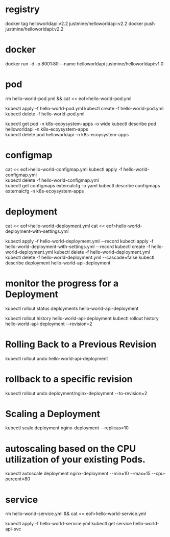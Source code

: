 # registry
docker tag helloworldapi:v2.2 justmine/helloworldapi:v2.2
docker push justmine/helloworldapi:v2.2

# docker
docker run -d -p 8001:80 --name helloworldapi justmine/helloworldapi:v1.0

# pod
rm hello-world-pod.yml && cat << eof>hello-world-pod.yml

kubectl apply -f hello-world-pod.yml
kubectl create -f hello-world-pod.yml
kubectl delete -f hello-world-pod.yml

kubectl get pod -n k8s-ecoysystem-apps -o wide
kubectl describe pod helloworldapi -n k8s-ecoysystem-apps  
kubectl delete pod helloworldapi -n k8s-ecoysystem-apps

# configmap
cat << eof>hello-world-configmap.yml
kubectl apply -f hello-world-configmap.yml  
kubectl delete -f hello-world-configmap.yml  
kubectl get configmaps externalcfg -o yaml
kubectl describe configmaps externalcfg -n k8s-ecoysystem-apps  

# deployment
cat << eof>hello-world-deployment.yml
cat << eof>hello-world-deployment-with-settings.yml

kubectl apply -f hello-world-deployment.yml --record
kubectl apply -f hello-world-deployment-with-settings.yml --record
kubectl create -f hello-world-deployment.yml
kubectl delete -f hello-world-deployment.yml
kubectl delete -f hello-world-deployment.yml --cascade=false 
kubectl describe deployment hello-world-api-deployment
# monitor the progress for a Deployment
kubectl rollout status deployments hello-world-api-deployment

kubectl rollout history hello-world-api-deployment
kubectl rollout history hello-world-api-deployment --revision=2
# Rolling Back to a Previous Revision
kubectl rollout undo hello-world-api-deployment
# rollback to a specific revision
kubectl rollout undo deployment/nginx-deployment --to-revision=2
# Scaling a Deployment
kubectl scale deployment nginx-deployment --replicas=10
# autoscaling based on the CPU utilization of your existing Pods.
kubectl autoscale deployment nginx-deployment --min=10 --max=15 --cpu-percent=80

# service
rm hello-world-service.yml && cat << eof>hello-world-service.yml

kubectl apply -f hello-world-service.yml
kubectl get service hello-world-api-svc






